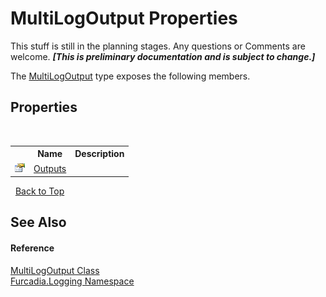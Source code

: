# MultiLogOutput Properties
This stuff is still in the planning stages. Any questions or Comments are welcome. _**\[This is preliminary documentation and is subject to change.\]**_

The <a href="T_Furcadia_Logging_MultiLogOutput">MultiLogOutput</a> type exposes the following members.


## Properties
&nbsp;<table><tr><th></th><th>Name</th><th>Description</th></tr><tr><td>![Public property](media/pubproperty.gif "Public property")</td><td><a href="P_Furcadia_Logging_MultiLogOutput_Outputs">Outputs</a></td><td /></tr></table>&nbsp;
<a href="#multilogoutput-properties">Back to Top</a>

## See Also


#### Reference
<a href="T_Furcadia_Logging_MultiLogOutput">MultiLogOutput Class</a><br /><a href="N_Furcadia_Logging">Furcadia.Logging Namespace</a><br />